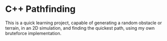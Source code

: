 # C++ Pathfinding
This is a quick learning project, capable of generating a random obstacle or terrain, in an 2D simulation, and finding the quickest path, using my own bruteforce implementation.
